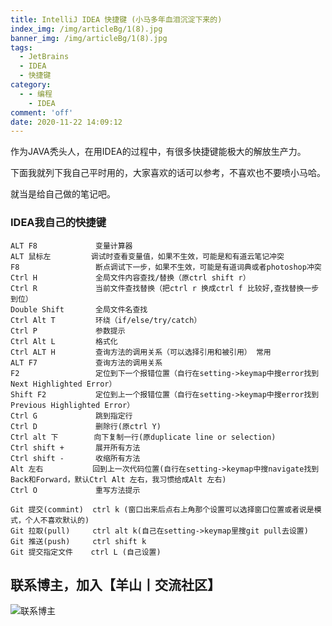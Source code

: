 ```yaml
---
title: IntelliJ IDEA 快捷键 (小马多年血泪沉淀下来的)
index_img: /img/articleBg/1(8).jpg
banner_img: /img/articleBg/1(8).jpg
tags:
  - JetBrains
  - IDEA
  - 快捷键
category:
  - - 编程
    - IDEA
comment: 'off'
date: 2020-11-22 14:09:12
---
```


作为JAVA秃头人，在用IDEA的过程中，有很多快捷键能极大的解放生产力。

下面我就列下我自己平时用的，大家喜欢的话可以参考，不喜欢也不要喷小马哈。

就当是给自己做的笔记吧。

<!-- more -->

### IDEA我自己的快捷键

```
ALT F8             变量计算器
ALT 鼠标左         调试时查看变量值，如果不生效，可能是和有道云笔记冲突
F8                 断点调试下一步，如果不生效，可能是有道词典或者photoshop冲突
Ctrl H             全局文件内容查找/替换（原ctrl shift r）
Ctrl R             当前文件查找替换（把ctrl r 换成ctrl f 比较好,查找替换一步到位）
Double Shift       全局文件名查找
Ctrl Alt T         环绕（if/else/try/catch）
Ctrl P             参数提示
Ctrl Alt L         格式化
Ctrl ALT H         查询方法的调用关系（可以选择引用和被引用） 常用
ALT F7             查询方法的调用关系
F2                 定位到下一个报错位置（自行在setting->keymap中搜error找到Next Highlighted Error）
Shift F2           定位到上一个报错位置（自行在setting->keymap中搜error找到Previous Highlighted Error）
Ctrl G             跳到指定行
Ctrl D             删除行(原ctrl Y)
Ctrl alt 下        向下复制一行(原duplicate line or selection)
Ctrl shift +       展开所有方法
Ctrl shift -       收缩所有方法
Alt 左右           回到上一次代码位置(自行在setting->keymap中搜navigate找到Back和Forward，默认Ctrl Alt 左右，我习惯给成Alt 左右)
Ctrl O             重写方法提示

Git 提交(commint)  ctrl k (窗口出来后点右上角那个设置可以选择窗口位置或者说是模式，个人不喜欢默认的)
Git 拉取(pull)     ctrl alt k(自己在setting->keymap里搜git pull去设置)
Git 推送(push)     ctrl shift k
Git 提交指定文件    ctrl L (自己设置)
```

## 联系博主，加入【羊山丨交流社区】
![联系博主](/img/icon/wechatFindMe.png)